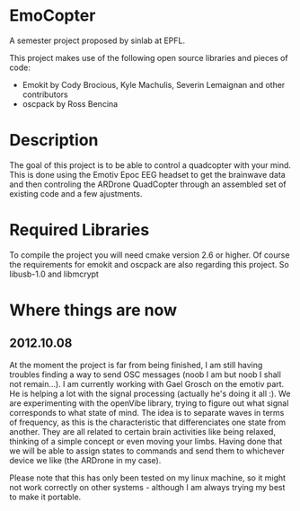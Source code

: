 EmoCopter
=========

A semester project proposed by sinlab at EPFL.

This project makes use of the following open source libraries and pieces of code:
- Emokit by Cody Brocious, Kyle Machulis, Severin Lemaignan and other contributors
- oscpack by Ross Bencina


Description
===========

The goal of this project is to be able to control a quadcopter with your mind. 
This is done using the Emotiv Epoc EEG headset to get the brainwave data and 
then controling the ARDrone QuadCopter through an assembled set of existing 
code and a few ajustments.


Required Libraries
==================

To compile the project you will need cmake version 2.6 or higher.
Of course the requirements for emokit and oscpack are also regarding this project. 
So libusb-1.0 and libmcrypt


Where things are now
====================

2012.10.08
----------
At the moment the project is far from being finished, I am still having troubles 
finding a way to send OSC messages (noob I am but noob I shall not remain...).
I am currently working with Gael Grosch on the emotiv part. He is helping a lot 
with the signal processing (actually he's doing it all :).
We are experimenting with the openVibe library, trying to figure out what signal 
corresponds to what state of mind.
The idea is to separate waves in terms of frequency, as this is the characteristic 
that differenciates one state from another. They are all related to certain brain 
activities like being relaxed, thinking of a simple concept or even moving your limbs.
Having done that we will be able to assign states to commands and send them to whichever 
device we like (the ARDrone in my case).

Please note that this has only been tested on my linux machine, so it might not work 
correctly on other systems - although I am always trying my best to make it portable.
